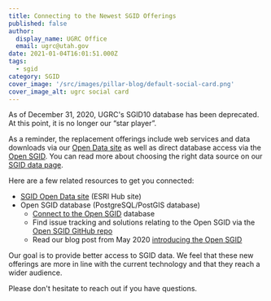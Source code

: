 ```yaml
---
title: Connecting to the Newest SGID Offerings
published: false
author:
  display_name: UGRC Office
  email: ugrc@utah.gov
date: 2021-01-04T16:01:51.000Z
tags:
  - sgid
category: SGID
cover_image: '/src/images/pillar-blog/default-social-card.png'
cover_image_alt: ugrc social card
---
```


As of December 31, 2020, UGRC's SGID10 database has been deprecated. At this point, it is no longer our “star player”.

As a reminder, the replacement offerings include web services and data downloads via our [Open Data site](https://opendata.gis.utah.gov/) as well as direct database access via the [Open SGID](/documentation/sgid/open-sgid). You can read more about choosing the right data source on our [SGID data page](/products/sgid).

Here are a few related resources to get you connected:

- [SGID Open Data site](https://opendata.gis.utah.gov/) (ESRI Hub site)
- Open SGID database (PostgreSQL/PostGIS database)
  - [Connect to the Open SGID](/documentation/sgid/open-sgid) database
  - Find issue tracking and solutions relating to the Open SGID via the [Open SGID GitHub repo](https://github.com/agrc/open-sgid)
  - Read our blog post from May 2020 [introducing the Open SGID](/blog/2020-05-04-introducing-open-sgid)

Our goal is to provide better access to SGID data. We feel that these new offerings are more in line with the current technology and that they reach a wider audience.

Please don't hesitate to reach out if you have questions.
